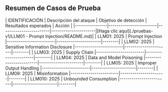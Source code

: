 ## Resumen de Casos de Prueba

| IDENTIFICACIÓN | Descripción del ataque | Objetivo de detección | Resultados esperados | Acción |
|----------------|------------------------|------------------------|----------------------|[Haga clic aquí](./pruebas-v1/LLM01 - Prompt Injection/README.md)|
| LLM01: 2025    | Prompt Injection       |------------------------|----------------------|--------|
| LLM02: 2025    | Sensitive Information Disclosure |------------------------|----------------------|--------|
| LLM03: 2025    | Supply Chain           |------------------------|----------------------|--------|
| LLM04: 2025    | Data and Model Poisoning         |------------------------|----------------------|--------|
| LLM05: 2025    | Improper Output Handling         |------------------------|----------------------|--------|
| LLM09: 2025    | Misinformation         |------------------------|----------------------|--------|
| LLM010: 2025   | Unbounded Consumption            |------------------------|----------------------|--------|
